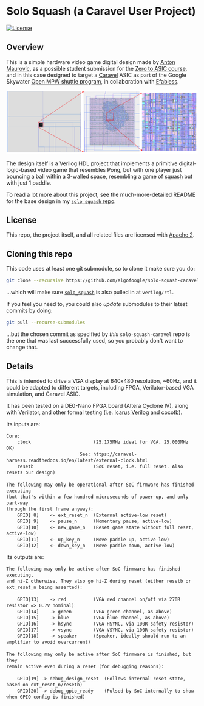 <!--
# SPDX-FileCopyrightText: 2023 Anton Maurovic <anton@maurovic.com>
#
# Licensed under the Apache License, Version 2.0 (the "License");
# you may not use this file except in compliance with the License.
# You may obtain a copy of the License at
#
#      http://www.apache.org/licenses/LICENSE-2.0
#
# Unless required by applicable law or agreed to in writing, software
# distributed under the License is distributed on an "AS IS" BASIS,
# WITHOUT WARRANTIES OR CONDITIONS OF ANY KIND, either express or implied.
# See the License for the specific language governing permissions and
# limitations under the License.
# SPDX-License-Identifier: Apache-2.0
-->

# Solo Squash (a Caravel User Project)

[![License](https://img.shields.io/badge/License-Apache%202.0-blue.svg)](https://opensource.org/licenses/Apache-2.0)

## Overview

This is a simple hardware video game digital design made by
[Anton Maurovic](https://github.com/algofoogle),
as a possible student submission for the [Zero to ASIC course](https://zerotoasiccourse.com/),
and in this case designed to target a [Caravel](https://github.com/efabless/caravel.git) ASIC
as part of the Google Skywater
[Open MPW shuttle program](https://efabless.com/open_shuttle_program/),
in collaboration with [Efabless](https://efabless.com/).

![Caravel user_project_wrapper and close-ups](./docs/solo_squash_upw.png)

The design itself is a Verilog HDL project that implements a primitive digital-logic-based
video game that resembles Pong, but with one player just bouncing a ball
within a 3-walled space, resembling a game of
[squash](https://en.wikipedia.org/wiki/Squash_(sport)) but with just 1 paddle.

To read a lot more about this project, see the much-more-detailed README for the
base design in my [`solo_squash` repo](https://github.com/algofoogle/solo_squash).

## License

This repo, the project itself, and all related files are licensed with [Apache 2](LICENSE).

## Cloning this repo

This code uses at least one git submodule, so to clone it make sure you do:
```bash
git clone --recursive https://github.com/algofoogle/solo-squash-caravel
```

...which will make sure [`solo_squash`](https://github.com/algofoogle/solo_squash)
is also pulled in at `verilog/rtl`.

If you feel you need to, you could also *update* submodules to their latest commits
by doing:
```bash
git pull --recurse-submodules
```
...but the chosen commit as specified by *this* `solo-squash-caravel` repo is
the one that was last successfully used, so you probably don't want to change that.

## Details

This is intended to drive a VGA display at 640x480 resolution, ~60Hz,
and it could be adapted to different targets, including FPGA,
Verilator-based VGA simulation, and Caravel ASIC.

It has been tested on a DE0-Nano FPGA board (Altera Cyclone IV),
along with Verilator, and other formal testing (i.e.
[Icarus Verilog](http://iverilog.icarus.com/) and
[cocotb](https://www.cocotb.org/)).

Its inputs are:
```
Core:
    clock                       (25.175MHz ideal for VGA, 25.000MHz OK)
                           See: https://caravel-harness.readthedocs.io/en/latest/external-clock.html
    resetb                      (SoC reset, i.e. full reset. Also resets our design)

The following may only be operational after SoC firmware has finished executing
(but that's within a few hundred microseconds of power-up, and only part-way
through the first frame anyway):
    GPIO[ 8]    <- ext_reset_n  (External active-low reset)
    GPIO[ 9]    <- pause_n      (Momentary pause, active-low)
    GPIO[10]    <- new_game_n   (Reset game state without full reset, active-low)
    GPIO[11]    <- up_key_n     (Move paddle up, active-low)
    GPIO[12]    <- down_key_n   (Move paddle down, active-low)
```

Its outputs are:
```
The following may only be active after SoC firmware has finished executing,
and hi-Z otherwise. They also go hi-Z during reset (either resetb or
ext_reset_n being asserted):

    GPIO[13]    -> red          (VGA red channel on/off via 270R resistor => 0.7V nominal)
    GPIO[14]    -> green        (VGA green channel, as above)
    GPIO[15]    -> blue         (VGA blue channel, as above)
    GPIO[16]    -> hsync        (VGA HSYNC, via 100R safety resistor)
    GPIO[17]    -> vsync        (VGA VSYNC, via 100R safety resistor)
    GPIO[18]    -> speaker      (Speaker, ideally should run to an amplifier to avoid overcurrent)

The following may only be active after SoC firmware is finished, but they
remain active even during a reset (for debugging reasons):

    GPIO[19] -> debug_design_reset  (Follows internal reset state, based on ext_reset_n/resetb)
    GPIO[20] -> debug_gpio_ready    (Pulsed by SoC internally to show when GPIO config is finished)
```
